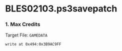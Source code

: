 # BLES02103.ps3savepatch

### 1. Max Credits

Target File: `GAMEDATA`

```
write at 0x494:0x3B9AC9FF
```

